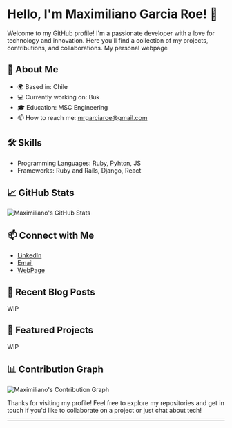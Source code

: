 # Hello, I'm Maximiliano Garcia Roe! 👋

Welcome to my GitHub profile! I'm a passionate developer with a love for technology and innovation. Here you'll find a collection of my projects, contributions, and collaborations.
My personal webpage

## 🚀 About Me

- 🌍 Based in: Chile
- 💻 Currently working on: Buk
- 🎓 Education: MSC Engineering
- 📫 How to reach me: mrgarciaroe@gmail.com

## 🛠️ Skills

- Programming Languages: Ruby, Pyhton, JS
- Frameworks: Ruby and Rails, Django, React

## 📈 GitHub Stats

![Maximiliano's GitHub Stats](https://github-readme-stats.vercel.app/api?username=MaximilianoGarciaRoe&show_icons=true&theme=radical)

## 📫 Connect with Me

- [LinkedIn](https://www.linkedin.com/in/maximiliano-garcia-roe-295910104/)
- [Email](mailto:mrgarciaroe@gmail.com)
- [WebPage](https://www.maximilianogarcia.cl/)

## 📝 Recent Blog Posts

<!-- BLOG-POST-LIST:START -->
WIP
<!-- BLOG-POST-LIST:END -->

## 🌟 Featured Projects

WIP

## 📊 Contribution Graph

![Maximiliano's Contribution Graph](https://activity-graph.herokuapp.com/graph?username=MaximilianoGarciaRoe&theme=redical)


Thanks for visiting my profile! Feel free to explore my repositories and get in touch if you'd like to collaborate on a project or just chat about tech!

---
